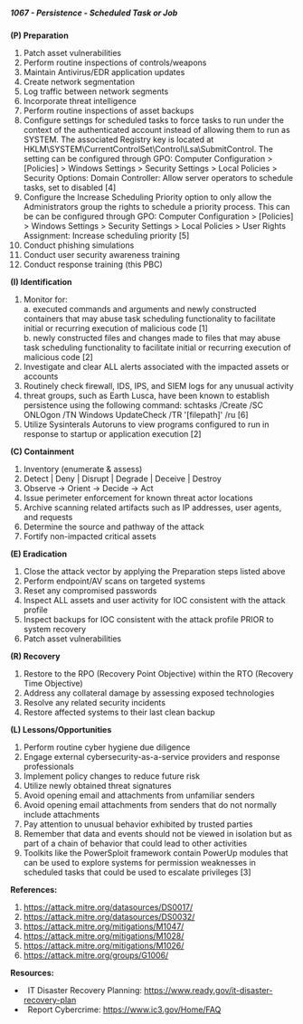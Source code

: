 ##### **1067 - Persistence - Scheduled Task or Job**

**(P) Preparation**

1.  Patch asset vulnerabilities
2.  Perform routine inspections of controls/weapons
3.  Maintain Antivirus/EDR application updates
4.  Create network segmentation
5.  Log traffic between network segments
6.  Incorporate threat intelligence
7.  Perform routine inspections of asset backups
8.  Configure settings for scheduled tasks to force tasks to run under the context of the authenticated account instead of allowing them to run as SYSTEM. The associated Registry key is located at HKLM\\SYSTEM\\CurrentControlSet\\Control\\Lsa\\SubmitControl. The setting can be configured through GPO: Computer Configuration > \[Policies\] > Windows Settings > Security Settings > Local Policies > Security Options: Domain Controller: Allow server operators to schedule tasks, set to disabled \[4\]
9.  Configure the Increase Scheduling Priority option to only allow the Administrators group the rights to schedule a priority process. This can be can be configured through GPO: Computer Configuration > \[Policies\] > Windows Settings > Security Settings > Local Policies > User Rights Assignment: Increase scheduling priority \[5\]
10.  Conduct phishing simulations
11.  Conduct user security awareness training
12.  Conduct response training (this PBC)

**(I) Identification**

1.  Monitor for:  
    a. executed commands and arguments and newly constructed containers that may abuse task scheduling functionality to facilitate initial or recurring execution of malicious code \[1\]  
    b. newly constructed files and changes made to files that may abuse task scheduling functionality to facilitate initial or recurring execution of malicious code \[2\]
2.  Investigate and clear ALL alerts associated with the impacted assets or accounts
3.  Routinely check firewall, IDS, IPS, and SIEM logs for any unusual activity
4.  threat groups, such as Earth Lusca, have been known to establish persistence using the following command: schtasks /Create /SC ONLOgon /TN Windows UpdateCheck /TR '\[filepath\]' /ru \[6\]
5.  Utilize Sysinterals Autoruns to view programs configured to run in response to startup or application execution \[2\]

**(C) Containment**

1.  Inventory (enumerate & assess)
2.  Detect | Deny | Disrupt | Degrade | Deceive | Destroy
3.  Observe -> Orient -> Decide -> Act
4.  Issue perimeter enforcement for known threat actor locations
5.  Archive scanning related artifacts such as IP addresses, user agents, and requests
6.  Determine the source and pathway of the attack
7.  Fortify non-impacted critical assets

**(E) Eradication**

1.  Close the attack vector by applying the Preparation steps listed above
2.  Perform endpoint/AV scans on targeted systems
3.  Reset any compromised passwords
4.  Inspect ALL assets and user activity for IOC consistent with the attack profile
5.  Inspect backups for IOC consistent with the attack profile PRIOR to system recovery
6.  Patch asset vulnerabilities

**(R) Recovery**

1.  Restore to the RPO (Recovery Point Objective) within the RTO (Recovery Time Objective)
2.  Address any collateral damage by assessing exposed technologies
3.  Resolve any related security incidents
4.  Restore affected systems to their last clean backup

**(L) Lessons/Opportunities**

1.  Perform routine cyber hygiene due diligence
2.  Engage external cybersecurity-as-a-service providers and response professionals
3.  Implement policy changes to reduce future risk
4.  Utilize newly obtained threat signatures
5.  Avoid opening email and attachments from unfamiliar senders
6.  Avoid opening email attachments from senders that do not normally include attachments
7.  Pay attention to unusual behavior exhibited by trusted parties
8.  Remember that data and events should not be viewed in isolation but as part of a chain of behavior that could lead to other activities
9.  Toolkits like the PowerSploit framework contain PowerUp modules that can be used to explore systems for permission weaknesses in scheduled tasks that could be used to escalate privileges \[3\]

**References:**

1.  https://attack.mitre.org/datasources/DS0017/
2.  https://attack.mitre.org/datasources/DS0032/
3.  https://attack.mitre.org/mitigations/M1047/
4.  https://attack.mitre.org/mitigations/M1028/
5.  https://attack.mitre.org/mitigations/M1026/
6.  https://attack.mitre.org/groups/G1006/

**Resources:**


*    IT Disaster Recovery Planning: https://www.ready.gov/it-disaster-recovery-plan
*    Report Cybercrime: https://www.ic3.gov/Home/FAQ